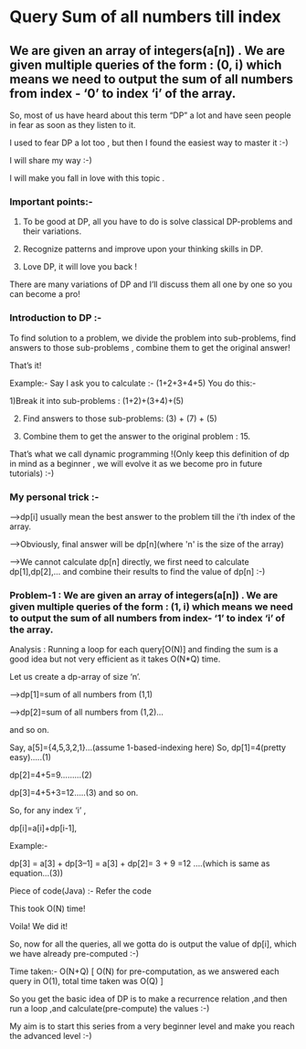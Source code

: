 # Query Sum of all numbers till index 

## We are given an array of integers(a[n]) . We are given multiple queries of the form : (0, i) which means we need to output the sum of all numbers from index - ‘0’ to index ‘i’ of the array.


So, most of us have heard about this term “DP” a lot and have seen people in fear as soon as they listen to it.

I used to fear DP a lot too , but then I found the easiest way to master it :-) 

I will share my way :-) 

I will make you fall in love with this topic . 

### Important points:-

1. To be good at DP, all you have to do is solve classical DP-problems and their variations.

2. Recognize patterns and improve upon your thinking skills in DP.

3. Love DP, it will love you back !

There are many variations of DP and I’ll discuss them all one by one so you can become a pro!

### Introduction to DP :-

To find solution to a problem, we divide the problem into sub-problems, find answers to those sub-problems , combine them to get the original answer!

That’s it!

Example:- Say I ask you to calculate :- (1+2+3+4+5) You do this:-   

1)Break it into sub-problems : (1+2)+(3+4)+(5)

2) Find answers to those sub-problems: (3) + (7) + (5) 

3) Combine them to get the answer to the original problem : 15.


That’s what we call dynamic programming !(Only keep this definition of dp in mind as a beginner , we will evolve it as we become pro in future tutorials) :-)

### My personal trick :-

-->dp[i] usually mean the best answer to the problem till the i’th index of the array.

-->Obviously, final answer will be dp[n](where 'n' is the size of the array)


-->We cannot calculate dp[n] directly, we first need to calculate dp[1],dp[2],… and combine their results to find the value of dp[n] :-)

### Problem-1 : We are given an array of integers(a[n]) . We are given multiple queries of the form : (1, i) which means we need to output the sum of all numbers from index- ‘1’ to index ‘i’ of the array.

Analysis : Running a loop for each query[O(N)] and finding the sum is a good idea but not very efficient as it takes O(N*Q) time.

Let us create a dp-array of size ‘n’.

-->dp[1]=sum of all numbers from (1,1)

-->dp[2]=sum of all numbers from (1,2)…

and so on.

Say, a[5]={4,5,3,2,1}…(assume 1-based-indexing here) So, dp[1]=4(pretty easy)…..(1)

dp[2]=4+5=9………(2)

dp[3]=4+5+3=12…..(3) and so on.

So, for any index ‘i’ ,

dp[i]=a[i]+dp[i-1],

Example:-

dp[3] = a[3] + dp[3–1] = a[3] + dp[2]= 3 + 9 =12 ….(which is same as equation…(3))


Piece of code(Java) :- Refer the code

This took O(N) time!

Voila! We did it!

So, now for all the queries, all we gotta do is output the value of dp[i], which we have already pre-computed :-)

Time taken:- O(N+Q) [ O(N) for pre-computation, as we answered each query in O(1), total time taken was O(Q) ]


So you get the basic idea of DP is to make a recurrence relation ,and then run a loop ,and calculate(pre-compute) the values :-)

My aim is to start this series from a very beginner level and make you reach the advanced level :-)
